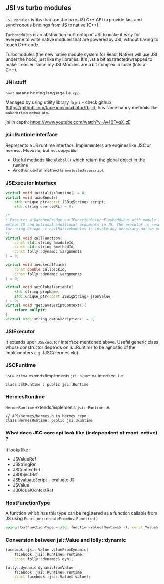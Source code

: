 
## JSI vs turbo modules


`JSI Modules` is libs that use the bare JSI C++ API to provide fast and synchronous bindings from JS to native (C++).

`Turbomodules` is an abstraction built ontop of JSI to make it easy for everyone to write native modules that are powered by JSI, without having to touch C++ code.

Turbomodules (the new native module system for React Native) will use JSI under the hood, just like my libraries. It's just a bit abstracted/wrapped to make it easier, since my JSI Modules are a bit complex in code (lots of C++).


### JNI stuff

`host` means hosting language i.e. `cpp`.

Managed by using utility library `fbjni` - check github (https://github.com/facebookincubator/fbjni), 
has some handy methods like `makeNativeMethod` etc.

jni in depth: https://www.youtube.com/watch?v=Av40FvqX_zE

### jsi::Runtime interface

Represents a JS runtime interface. Implementers are engines like JSC or hermes.
Movable, but not copyable.

* Useful methods like `global()` which return the global object in the runtime
* Another useful method is `evaluateJavascript`

### JSExecutor Interface
```cpp
virtual void initializeRuntime() = 0;
virtual void loadBundle(
    std::unique_ptr<const JSBigString> script;
    std::string sourceURL) = 0;

/*
* Executes a BatchedBridge.callFunctionReturnFlushedQueue with module ID,
method ID and optional additional arguments in JS. The executor is responsible
for using Bridge -> callNativeModules to invoke any necessary native module methods.
*/
virtual void callFunction(
    const std::string &moduleId,
    const std::string &methodId,
    const folly::dynamic &arguments
) = 0;

virtual void invokeCallback(
    const double callbackId,
    const folly::dynamic &arguments
) = 0;

virtual void setGlobalVariable(
    std::string propName,
    std::unique_ptr<const JSBigString> jsonValue
) = 0;
virtual void *getJavaScriptContext(){
    return nullptr;
}
virtual std::string getDescription() = 0;
```

### JSIExecutor

It extends upon `JSExecutor` interface mentioned above.
Useful generic class whose constructor depends on jsi::Runtime to be agnostic
of the implementers e.g. (JSC/hermes etc).

### JSCRuntime

`JSCRuntime` extends/implements `jsi::Runtime` interface.
i.e.
```
class JSCRuntime : public jsi::Runtime
```

### HermesRuntime

`HermesRuntime` extends/implements `jsi::Runtime`
i.e.
```
// API/hermes/hermes.h in hermes repo
class HermesRuntime: public jsi::Runtime
```
### What does JSC core api look like (independent of react-native) ?

It looks like :
* JSValueRef
* JSStringRef
* JSContextRef
* JSObjectRef
* JSEvaluateScript - evaluate JS
* JSValue
* JSGlobalContextRef

### HostFunctionType

A function which has this type can be registered as a function 
callable from JS using `Function::createFromHostFunction()`

```cpp
using HostFunctionType = std::function<Value(Runtime& rt, const Value& thisVal, const Value* args, size_t count)>;
```


### Conversion between jsi::Value and folly::dynamic

```cpp
facebook::jsi::Value valueFromDynamic(
    facebook::jsi::Runtime& runtime,
    const folly::dynamic& dyn);

folly::dynamic dynamicFromValue(
    facebook::jsi::Runtime& runtime,
    const facebook::jsi::Value& value);
```